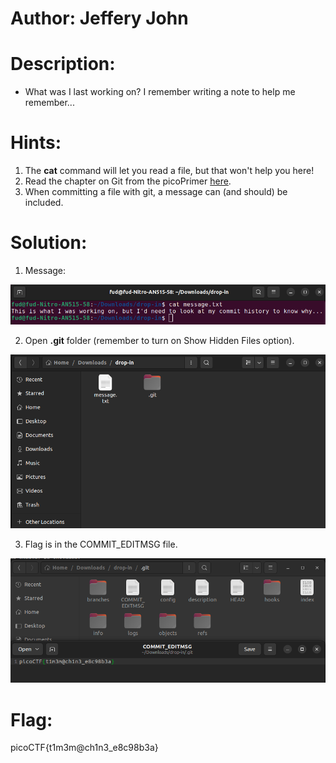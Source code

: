 # Author: Jeffery John

# Description:
- What was I last working on? I remember writing a note to help me remember...

# Hints:
1. The **cat** command will let you read a file, but that won't help you here!
2. Read the chapter on Git from the picoPrimer [here](https://primer.picoctf.org/#_git_version_control).
3. When committing a file with git, a message can (and should) be included.

# Solution:
1. Message:

![img](Images/image-2.png)

2. Open **.git** folder (remember to turn on Show Hidden Files option).

![img](Images/image-6.png)

3. Flag is in the COMMIT_EDITMSG file.

![img](Images/image-4.png)

# Flag:
picoCTF{t1m3m@ch1n3_e8c98b3a}

